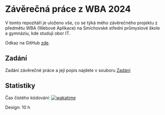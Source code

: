 # Závěrečná práce z WBA 2024

V tomto repozitáři je uloženo vše, co se týká mého závěrečného projektu z předmětu WBA (Webové Aplikace) na Smíchovské střední průmyslové škole a gymnáziu, kde studuji obor IT.

Odkaz na GitHub [zde](https://github.com/OndrejDudacek/WBA-zaverecna-prace-2024.git).

## Zadání

Zadání závěrečné práce a její popis najdete v souboru [Zadání](Zadani.md)

## Statistiky

Čas čistého kódování: <a href="https://wakatime.com/badge/user/018d5a1c-ea5b-423c-811b-534e168f1e6e/project/018e2ed8-6350-4340-9496-de5070f7cc69"><img src="https://wakatime.com/badge/user/018d5a1c-ea5b-423c-811b-534e168f1e6e/project/018e2ed8-6350-4340-9496-de5070f7cc69.svg" alt="wakatime"></a>

Design: 10 h
